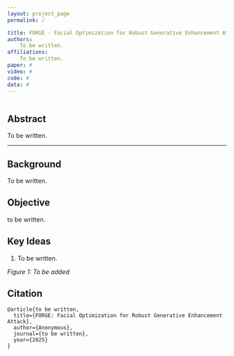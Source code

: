 ```yaml
---
layout: project_page
permalink: /

title: FORGE - Facial Optimization for Robust Generative Enhancement Attack
authors:
    To be written.
affiliations:
    To be written.
paper: #
video: #
code: #
data: #
---
```


<!-- Using HTML to center the abstract -->
<div class="columns is-centered has-text-centered">
    <div class="column is-four-fifths">
        <h2>Abstract</h2>
        <div class="content has-text-justified">
To be written.
        </div>
    </div>
</div>

---

## Background
To be written.

## Objective
to be written.


## Key Ideas
1. To be written.

*Figure 1: To be added*

## Citation
```
@article{to be written,
  title={FORGE: Facial Optimization for Robust Generative Enhancement Attack},
  author={Anonymous},
  journal={to be written},
  year={2025}
}
```
